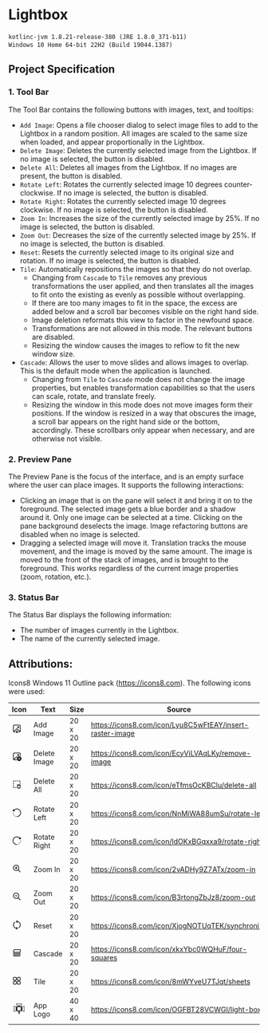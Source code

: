 # Lightbox

```
kotlinc-jvm 1.8.21-release-380 (JRE 1.8.0_371-b11)
Windows 10 Home 64-bit 22H2 (Build 19044.1387)
```

## Project Specification

### 1. Tool Bar

The Tool Bar contains the following buttons with images, text, and tooltips:

- `Add Image`: Opens a file chooser dialog to select image files to add to the Lightbox in a random position.
  All images are scaled to the same size when loaded, and appear proportionally in the Lightbox.
- `Delete Image`: Deletes the currently selected image from the Lightbox.
  If no image is selected, the button is disabled.
- `Delete All`: Deletes all images from the Lightbox. If no images are present, the button is disabled.
- `Rotate Left`: Rotates the currently selected image 10 degrees counter-clockwise.
  If no image is selected, the button is disabled.
- `Rotate Right`: Rotates the currently selected image 10 degrees clockwise.
  If no image is selected, the button is disabled.
- `Zoom In`: Increases the size of the currently selected image by 25%.
  If no image is selected, the button is disabled.
- `Zoom Out`: Decreases the size of the currently selected image by 25%.
  If no image is selected, the button is disabled.
- `Reset`: Resets the currently selected image to its original size and rotation.
  If no image is selected, the button is disabled.
- `Tile`: Automatically repositions the images so that they do not overlap.
    - Changing from `Cascade` to `Tile` removes any previous transformations the user applied, and then translates all
      the
      images to fit onto the existing as evenly as possible without overlapping.
    - If there are too many images to fit in the space, the excess are added below and a scroll bar becomes visible on
      the
      right hand side.
    - Image deletion reformats this view to factor in the newfound space.
    - Transformations are not allowed in this mode. The relevant buttons are disabled.
    - Resizing the window causes the images to reflow to fit the new window size.
- `Cascade`: Allows the user to move slides and allows images to overlap. This is the default mode when the application
  is launched.
    - Changing from `Tile` to `Cascade` mode does not change the image properties, but enables transformation
      capabilities
      so that the users can scale, rotate, and translate freely.
    - Resizing the window in this mode does not move images form their positions. If the window is resized in a way that
      obscures the image, a scroll bar appears on the right hand side or the bottom, accordingly. These scrollbars only
      appear when necessary, and are otherwise not visible.

### 2. Preview Pane

The Preview Pane is the focus of the interface, and is an empty surface where the user can place images. It supports the
following interactions:

- Clicking an image that is on the pane will select it and bring it on to the foreground. The selected image gets a
  blue border and a shadow around it. Only one image can be selected at a time. Clicking on the pane background
  deselects the image. Image refactoring buttons are disabled when no image is selected.
- Dragging a selected image will move it. Translation tracks the mouse movement, and the image is moved by the same
  amount. The image is moved to the front of the stack of images, and is brought to the foreground. This works
  regardless
  of the current image properties (zoom, rotation, etc.).

### 3. Status Bar

The Status Bar displays the following information:

- The number of images currently in the Lightbox.
- The name of the currently selected image.

## Attributions:

Icons8 Windows 11 Outline pack (https://icons8.com). The following icons were used:

| Icon                                                  | Text         | Size    | Source                                                   |
|-------------------------------------------------------|--------------|---------|----------------------------------------------------------|
| ![Add Image Icon](src/main/resources/add.png)         | Add Image    | 20 x 20 | https://icons8.com/icon/Lyu8C5wFtEAY/insert-raster-image |
| ![Delete Image Icon](src/main/resources/delete.png)   | Delete Image | 20 x 20 | https://icons8.com/icon/EcyViLVAqLKy/remove-image        |
| ![Delete All Icon](src/main/resources/delete_all.png) | Delete All   | 20 x 20 | https://icons8.com/icon/eTfmsOcKBClu/delete-all          |
| ![Rotate Left](src/main/resources/rotate_left.png)    | Rotate Left  | 20 x 20 | https://icons8.com/icon/NnMiWA88umSu/rotate-left         |
| ![Rotate Right](src/main/resources/rotate_right.png)  | Rotate Right | 20 x 20 | https://icons8.com/icon/ldOKxBGqxxa9/rotate-right        |
| ![Zoom In](src/main/resources/zoom_in.png)            | Zoom In      | 20 x 20 | https://icons8.com/icon/2vADHy9Z7ATx/zoom-in             |
| ![Zoom Out](src/main/resources/zoom_out.png)          | Zoom Out     | 20 x 20 | https://icons8.com/icon/B3rtongZbJz8/zoom-out            |
| ![Reset](src/main/resources/reset.png)                | Reset        | 20 x 20 | https://icons8.com/icon/XjogNOTUqTEK/synchronize         |
| ![Cascade](src/main/resources/cascade.png)            | Cascade      | 20 x 20 | https://icons8.com/icon/xkxYbc0WQHuF/four-squares        |
| ![Tile](src/main/resources/tile.png)                  | Tile         | 20 x 20 | https://icons8.com/icon/8mWYveU7TJqt/sheets              |
| ![Logo](src/main/resources/logo.png)                  | App Logo     | 40 x 40 | https://icons8.com/icon/OGFBT28VCWGI/light-box           |

